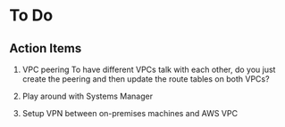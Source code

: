 # To Do

## Action Items

1. VPC peering
To have different VPCs talk with each other, do you just create the peering and then update the route tables on both VPCs?

2. Play around with Systems Manager

3. Setup VPN between on-premises machines and AWS VPC
